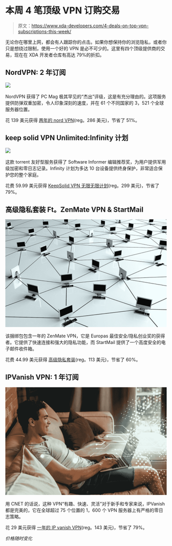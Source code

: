 # 本周 4 笔顶级 VPN 订购交易

> 原文：<https://www.xda-developers.com/4-deals-on-top-vpn-subscriptions-this-week/>

无论你在哪里上网，都会有人跟踪你的点击。如果你想保持你的浏览隐私，或者你只是想绕过限制，使用一个好的 VPN 是必不可少的。这里有四个顶级提供商的交易，现在在 XDA 开发者仓库有高达 79%的折扣。

## **NordVPN: 2 年订阅**

**![](img/97e66159c436ba0a81eb04ebd1cc43fb.png)**

NordVPN 获得了 PC Mag 极其罕见的“杰出”评级，这是有充分理由的。这项服务提供防弹双重加密，令人印象深刻的速度，并在 61 个不同国家的 3，521 个全球服务器位置。

花 139 美元获得 [两年的 nord VPN](https://depot.xda-developers.com/sales/nordvpn-2-yr-subscription-3?utm_source=xda-developers.com&utm_medium=referral&utm_campaign=nordvpn-2-yr-subscription-3&utm_term=scsf-459475&utm_content=a0x1P000004YrpIQAS&scsonar=1)(reg。286 美元)，节省了 51%。

## **keep solid VPN Unlimited:Infinity 计划**

**![](img/759ffd37f6e117c04ead8804de40268e.png)**

这款 torrent 友好型服务获得了 Software Informer 编辑推荐奖，为用户提供军用级加密和零日志记录。Infinity 计划为多达 10 台设备提供终身保护，非常适合保护您的整个家庭。

花费 59.99 美元获得 [KeepSolid VPN 无限无限计划](https://depot.xda-developers.com/sales/keepsolid-vpn-unlimited-lifetime-subscription-5?utm_source=xda-developers.com&utm_medium=referral&utm_campaign=keepsolid-vpn-unlimited-lifetime-subscription-5&utm_term=scsf-459476&utm_content=a0x1P000004YrpIQAS&scsonar=1)(reg。299 美元)，节省了 79%。

## **高级隐私套装 Ft。ZenMate VPN & StartMail**

**![](img/e9e534627161584d56dc36650d636670.png)**

该捆绑包包含一年的 ZenMate VPN，它是 Europas 最佳安全/隐私创业奖的获得者。它提供了快速连接和强大的隐私功能，而 StartMail 提供了一个高度安全的电子邮件收件箱。

花费 44.99 美元获得 [高级隐私套装](https://depot.xda-developers.com/sales/master-the-premium-privacy-bundle-ft-zenmate-vpn-startmail?utm_source=xda-developers.com&utm_medium=referral&utm_campaign=master-the-premium-privacy-bundle-ft-zenmate-vpn-startmail&utm_term=scsf-459477&utm_content=a0x1P000004YrpIQAS&scsonar=1)(reg。113 美元)，节省了 60%。

## **IPVanish VPN: 1 年订阅**

**![](img/771bdfa515c1f26b57846364a2402169.png)**

用 CNET 的话说，这种 VPN“有趣、快速、灵活”对于新手和专家来说，IPVanish 都是完美的，它在全球超过 75 个位置的 1，600 个 VPN 服务器上有严格的零日志策略。

花 29 美元获得 [一年的 IP vanish VPN](https://depot.xda-developers.com/sales/1-year-of-ipvanish?utm_source=xda-developers.com&utm_medium=referral&utm_campaign=1-year-of-ipvanish&utm_term=scsf-459425&utm_content=a0x1P000004YrpIQAS&scsonar=1)(reg。143 美元)，节省了 79%。

*价格随时变化*